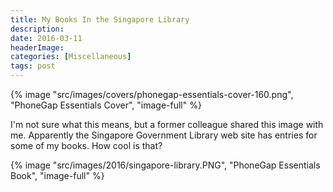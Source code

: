 ```yaml
---
title: My Books In the Singapore Library
description: 
date: 2016-03-11
headerImage: 
categories: [Miscellaneous]
tags: post
---
```


{% image "src/images/covers/phonegap-essentials-cover-160.png", "PhoneGap Essentials Cover", "image-full" %}

I'm not sure what this means, but a former colleague shared this image with me. Apparently the Singapore Government Library web site has entries for some of my books. How cool is that?

{% image "src/images/2016/singapore-library.PNG", "PhoneGap Essentials Book", "image-full" %}
